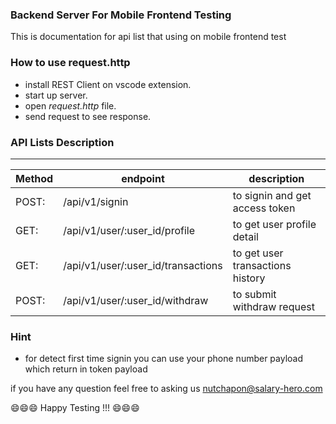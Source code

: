 ### Backend Server For Mobile Frontend Testing

This is documentation for api list that using on mobile frontend test

### How to use request.http

- install REST Client on vscode extension.
- start up server.
- open _request.http_ file.
- send request to see response.

### API Lists Description

---

| Method | endpoint                           | description                      |
| ------ | ---------------------------------- | -------------------------------- |
| POST:  | /api/v1/signin                     | to signin and get access token   |
| GET:   | /api/v1/user/:user_id/profile      | to get user profile detail       |
| GET:   | /api/v1/user/:user_id/transactions | to get user transactions history |
| POST:  | /api/v1/user/:user_id/withdraw     | to submit withdraw request       |

### Hint

- for detect first time signin you can use your phone number payload which return in token payload

if you have any question feel free to asking us nutchapon@salary-hero.com

😄😄😄 Happy Testing !!! 😄😄😄
